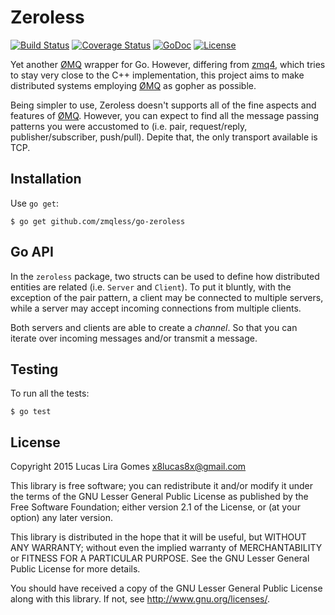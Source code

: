 Zeroless
========

[![Build Status](https://travis-ci.org/zmqless/go-zeroless.svg?branch=master)](https://travis-ci.org/zmqless/go-zeroless)
[![Coverage Status](https://coveralls.io/repos/zmqless/go-zeroless/badge.svg?branch=master&service=github)](https://coveralls.io/github/zmqless/go-zeroless?branch=master)
[![GoDoc](https://godoc.org/github.com/zmqless/go-zeroless?status.svg)](https://godoc.org/github.com/zmqless/go-zeroless)
[![License](https://img.shields.io/badge/license-LGPLv2+-blue.svg)](https://www.gnu.org/licenses/lgpl-2.1.html)

Yet another [ØMQ] wrapper for Go. However, differing from [zmq4], which
tries to stay very close to the C++ implementation, this project aims to
make distributed systems employing [ØMQ] as gopher as possible.

Being simpler to use, Zeroless doesn't supports all of the fine aspects
and features of [ØMQ]. However, you can expect to find all the message
passing patterns you were accustomed to (i.e. pair, request/reply,
publisher/subscriber, push/pull). Depite that, the only transport
available is TCP.

Installation
------------

Use `go get`:

    $ go get github.com/zmqless/go-zeroless

Go API
------

In the `zeroless` package, two structs can be used to define how distributed
entities are related (i.e. ``Server`` and ``Client``). To put it bluntly, with
the exception of the pair pattern, a client may be connected to multiple
servers, while a server may accept incoming connections from multiple clients.

Both servers and clients are able to create a *channel*. So that you can iterate
over incoming messages and/or transmit a message.

Testing
-------

To run all the tests:

    $ go test

License
-------

Copyright 2015 Lucas Lira Gomes x8lucas8x@gmail.com

This library is free software; you can redistribute it and/or modify it
under the terms of the GNU Lesser General Public License as published by
the Free Software Foundation; either version 2.1 of the License, or (at
your option) any later version.

This library is distributed in the hope that it will be useful, but
WITHOUT ANY WARRANTY; without even the implied warranty of
MERCHANTABILITY or FITNESS FOR A PARTICULAR PURPOSE. See the GNU Lesser
General Public License for more details.

You should have received a copy of the GNU Lesser General Public License
along with this library. If not, see http://www.gnu.org/licenses/.

[ØMQ]: http://www.zeromq.org
[zmq4]: https://github.com/pebbe/zmq4
